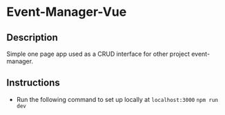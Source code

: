 # Event-Manager-Vue

## Description

Simple one page app used as a CRUD interface for other project event-manager.

## Instructions

- Run the following command to set up locally at `localhost:3000`
```npm run dev```

